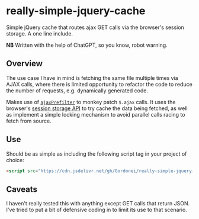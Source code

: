 # really-simple-jquery-cache
Simple jQuery cache that routes ajax GET calls via the browser's session storage. A one line include.

**NB** Written with the help of ChatGPT, so you know, robot warning.

## Overview
The use case I have in mind is fetching the same file multiple times via AJAX calls, where there is limited opportunity to refactor the code to reduce the number of requests, e.g. dynamically generated code.

Makes use of [`ajaxPrefilter`](http://api.jquery.com/jquery.ajaxprefilter/) to monkey patch `$.ajax` calls. It uses the browser's [session storage API](https://developer.mozilla.org/en-US/docs/Web/API/Web_Storage_API) to try cache the data being fetched, as well as implement a simple locking mechanism to avoid parallel calls racing to fetch from source.

## Use
Should be as simple as including the following script tag in your project of choice:

```html
<script src="https://cdn.jsdelivr.net/gh/Gordonei/really-simple-jquery-cache@main/jquery-cacher.js"></script>
```

## Caveats
I haven't really tested this with anything except GET calls that return JSON. I've tried to put a bit of defensive coding in to limit its use to that scenario.
